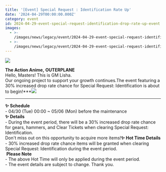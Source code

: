 ```yaml
---
title: '[Event] Special Request : Identification Rate Up'
date: '2024-04-29T00:00:00.000Z'
category: event
id: 2024-04-29-event-special-request-identification-drop-rate-up-event
images:
  - >-
    /images/news/legacy/event/2024-04-29-event-special-request-identification-drop-rate-up-event/7dbda16310eb40b99db606a1e8340761.webp
  - >-
    /images/news/legacy/event/2024-04-29-event-special-request-identification-drop-rate-up-event/b72db35fc6ce489190ab002e155b6498_002.webp
---
```


![](/images/news/legacy/event/2024-04-29-event-special-request-identification-drop-rate-up-event/7dbda16310eb40b99db606a1e8340761.webp)  

**The Action Anime,** **OUTERPLANE**  
Hello, Masters! This is GM Lisha.  
Our ongoing project to support your growth continues.The event featuring a 30% increased drop rate chance for Special Request: Identification is about to begin!***![](/images/news/legacy/event/2024-04-29-event-special-request-identification-drop-rate-up-event/b72db35fc6ce489190ab002e155b6498_002.webp)  
***  
**✨** **Schedule**  
\- 04/30 (Tue) 00:00 ~ 05/06 (Mon) before the maintenance  
**✨** **Details**  
\- During the event period, there will be a 30% increased drop rate chance for gears, hammers, and Clear Tickets when clearing Special Request: Identification.  
Don't miss out on this opportunity to acquire more items!**✨** **Hot Time Details**  
\- 30% increased drop rate chance items will be granted when clearing Special Request: Identification during the event period.  
 **Please Note**  
\- The above Hot Time will only be applied during the event period.  
\- The event details are subject to change. Thank you.
